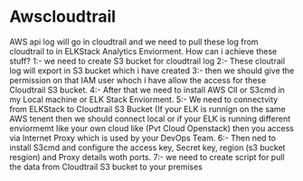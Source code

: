 # Awscloudtrail

AWS api log will go in cloudtrail and we need to pull these log from cloudtrail to in ELKStack Analytics Enviorment.
How can i achieve these stuff?
1:-  we need to create S3 bucket for cloudtrail log 
2:-  These cloutrail log will export in S3 bucket which i have created
3:-  then we should give the permission on that IAM user whoch i have allow the access for these Cloudtrail S3 bucket.
4:-  After that we need to install AWS ClI or S3cmd in my Local machine or ELK Stack Enviorment.
5:-  We need to connectvity from ELKStack to Cloudtrail S3 Bucket (If your ELK is runnign on the same AWS tenent then we should connect local or if your ELK is running different enviormemt like your own cloud like (Pvt Cloud Openstack) then you access via Internet Proxy which is used by your DevOps Team.
6:-  Then ned to install S3cmd and configure the access key, Secret key, region (s3 bucket resgion) and Proxy details woth ports.
7:-  we need to create script for pull the data from Cloudtrail S3 bucket to your premises


